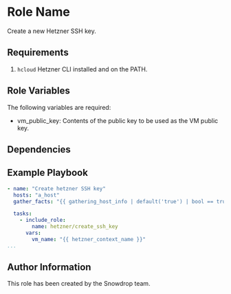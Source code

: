 Role Name
=========

Create a new Hetzner SSH key.

Requirements
------------

1. `hcloud` Hetzner CLI installed and on the PATH.

Role Variables
--------------

The following variables are required:
* vm_public_key: Contents of the public key to be used as the VM public key.

Dependencies
------------

Example Playbook
----------------

```yaml
- name: "Create hetzner SSH key"
  hosts: "a_host"
  gather_facts: "{{ gathering_host_info | default('true') | bool == true }}"

  tasks:
    - include_role:
        name: hetzner/create_ssh_key
      vars:
        vm_name: "{{ hetzner_context_name }}"
...
```

Author Information
------------------

This role has been created by the Snowdrop team.
